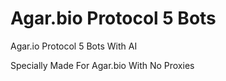 # Agar.bio Protocol 5 Bots

Agar.io Protocol 5 Bots With AI

Specially Made For Agar.bio With No Proxies
